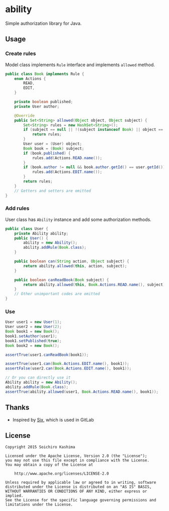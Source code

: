 # ability

Simple authorization library for Java.

## Usage

### Create rules

Model class implements `Rule` interface and implements `allowed` method.

```java
public class Book implements Rule {
    enum Actions {
        READ,
        EDIT,
    }

    private boolean published;
    private User author;

    @Override
    public Set<String> allowed(Object object, Object subject) {
        Set<String> rules = new HashSet<String>();
        if (subject == null || !(subject instanceof Book) || object == null || !(object instanceof User)) {
            return rules;
        }
        User user = (User) object;
        Book book = (Book) subject;
        if (book.published) {
            rules.add(Actions.READ.name());
        }
        if (book.author != null && book.author.getId() == user.getId()) {
            rules.add(Actions.EDIT.name());
        }
        return rules;
    }
    // Getters and setters are omitted
}
```

### Add rules

User class has `Ability` instance and add some authorization methods.

```java
public class User {
    private Ability ability;
    public User() {
        ability = new Ability();
        ability.addRule(Book.class);
    }

    public boolean can(String action, Object subject) {
        return ability.allowed(this, action, subject);
    }

    public boolean canReadBook(Book subject) {
        return ability.allowed(this, Book.Actions.READ.name(), subject);
    }
    // Other unimportant codes are omitted
}
```

### Use

```java
User user1 = new User(1);
User user2 = new User(2);
Book book1 = new Book();
book1.setAuthor(user1);
book1.setPublished(true);
Book book2 = new Book();

assertTrue(user1.canReadBook(book1));

assertTrue(user1.can(Book.Actions.EDIT.name(), book1));
assertFalse(user2.can(Book.Actions.EDIT.name(), book1));

// Or you can directly use it
Ability ability = new Ability();
ability.addRule(Book.class);
assertTrue(ability.allowed(user1, Book.Actions.READ.name(), book1));
```

## Thanks

* Inspired by [Six](https://github.com/randx/six), which is used in GitLab

## License

    Copyright 2015 Soichiro Kashima

    Licensed under the Apache License, Version 2.0 (the "License");
    you may not use this file except in compliance with the License.
    You may obtain a copy of the License at

        http://www.apache.org/licenses/LICENSE-2.0

    Unless required by applicable law or agreed to in writing, software
    distributed under the License is distributed on an "AS IS" BASIS,
    WITHOUT WARRANTIES OR CONDITIONS OF ANY KIND, either express or implied.
    See the License for the specific language governing permissions and
    limitations under the License.
